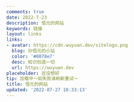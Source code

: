 ```yaml
---
comments: true
date: 2022-7-23
description: 悟元的网站
keywords: 链接
layout: links
links:
- avatar: https://cdn.wuyuan.dev/sitelogo.png
  blog: 孙悟元的小站
  color: '#0078e7'
  desc: 知识创造一切
  url: https://wuyuan.dev
placeholder: 还没想好
tip: 加载中～如失败请刷新重试～
title: 悟元的网站
updated: '2022-07-27 10:33:13'
---
```


